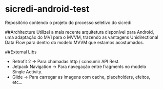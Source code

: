 # sicredi-android-test
Repositório contendo o projeto do processo seletivo do sicredi

##Architecture
Utilizei a mais recente arquitetura disponível para Android, uma adaptação do MVI para o MVVM, trazendo as vantagens Unidirectional Data Flow para dentro do modelo MVVM que estamos acostumados.

##External Libs
- Retrofit 2 -> Para chamadas http / consumir API Rest.
- Jetpack Navigation -> Para navegação entre fragments no modelo Single Activity.
- Glide -> Para carregar as imagens com cache, placeholders, efeitos, etc...